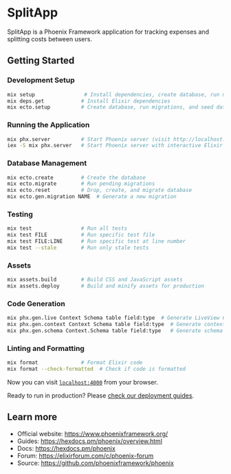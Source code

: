 # SplitApp

SplitApp is a Phoenix Framework application for tracking expenses and splitting costs between users.

## Getting Started

### Development Setup

```bash
mix setup                # Install dependencies, create database, run migrations, and build assets
mix deps.get            # Install Elixir dependencies
mix ecto.setup          # Create database, run migrations, and seed data
```

### Running the Application

```bash
mix phx.server          # Start Phoenix server (visit http://localhost:4000)
iex -S mix phx.server   # Start Phoenix server with interactive Elixir shell
```

### Database Management

```bash
mix ecto.create         # Create the database
mix ecto.migrate        # Run pending migrations
mix ecto.reset          # Drop, create, and migrate database
mix ecto.gen.migration NAME  # Generate a new migration
```

### Testing

```bash
mix test                # Run all tests
mix test FILE           # Run specific test file
mix test FILE:LINE      # Run specific test at line number
mix test --stale        # Run only stale tests
```

### Assets

```bash
mix assets.build        # Build CSS and JavaScript assets
mix assets.deploy       # Build and minify assets for production
```

### Code Generation

```bash
mix phx.gen.live Context Schema table field:type  # Generate LiveView CRUD
mix phx.gen.context Context Schema table field:type  # Generate context
mix phx.gen.schema Context.Schema table field:type   # Generate schema
```

### Linting and Formatting

```bash
mix format              # Format Elixir code
mix format --check-formatted  # Check if code is formatted
```

Now you can visit [`localhost:4000`](http://localhost:4000) from your browser.

Ready to run in production? Please [check our deployment guides](https://hexdocs.pm/phoenix/deployment.html).

## Learn more

- Official website: https://www.phoenixframework.org/
- Guides: https://hexdocs.pm/phoenix/overview.html
- Docs: https://hexdocs.pm/phoenix
- Forum: https://elixirforum.com/c/phoenix-forum
- Source: https://github.com/phoenixframework/phoenix
